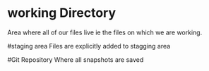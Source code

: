 # working Directory
Area where all of our files live ie the files on which we are working.

#staging area
Files are explicitly added to stagging area

#Git Repository
Where all snapshots are saved
